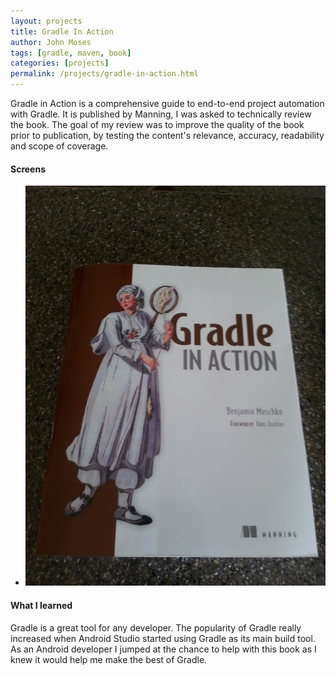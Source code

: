 ```yaml
---
layout: projects
title: Gradle In Action
author: John Moses
tags: [gradle, maven, book]
categories: [projects]
permalink: /projects/gradle-in-action.html
---
```


Gradle in Action is a comprehensive guide to end-to-end project automation with Gradle.  It is published by Manning, I was asked to technically review the book.  The goal of my review was to improve the quality of the book prior to publication, by testing the content's relevance, accuracy, readability and scope of coverage.

#### Screens

<ul class="small-block-grid-1 large-block-grid-2">
  <li>
    <a href="/images/projects/gradle-0.jpg">
      <img src="/images/projects/gradle-0.jpg" alt="gradle screenshot">
    </a>
  </li>
</ul>
  
#### What I learned

Gradle is a great tool for any developer.  The popularity of Gradle really increased when Android Studio started using Gradle as its main build tool.  As an Android developer I jumped at the chance to help with this book as I knew it would help me make the best of Gradle.